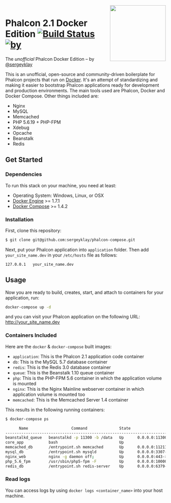 <img align="right" width="175px" src="http://i.imgur.com/mdZ8Ktf.png" />

# Phalcon 2.1 Docker Edition [![Build Status](https://travis-ci.org/sergeyklay/phalcon-compose.svg?branch=master)](https://travis-ci.org/sergeyklay/phalcon-compose) [![by](https://img.shields.io/badge/by-%40sergeyklay-blue.svg)](https://github.com/sergeyklay)

The *unofficial* Phalcon Docker Edition – by [@sergeyklay](https://github.com/sergeyklay)

This is an unofficial, open-source and community-driven boilerplate for Phalcon projects that run on [Docker][0].
It's an attempt of standardizing and making it easier to bootstrap Phalcon applications ready for development and production environments.
The main tools used are Phalcon, Docker and Docker Compose. Other things included are:

- Nginx
- MySQL
- Memcached
- PHP 5.6.19 + PHP-FPM
- Xdebug
- Opcache
- Beanstalk
- Redis

## Get Started

### Dependencies

To run this stack on your machine, you need at least:

* Operating System: Windows, Linux, or OSX
* [Docker Engine][1] >= 1.7.1
* [Docker Compose][2] >= 1.4.2

### Installation

First, clone this repository:

```sh
$ git clone git@github.com:sergeyklay/phalcon-compose.git
```

Next, put your Phalcon application into `application` folder.
Then add `your_site_name.dev` in your ``/etc/hosts`` file as follows:

```
127.0.0.1	your_site_name.dev
```

## Usage

Now you are ready to build, creates, start, and attach to containers for your application, run:

```sh
docker-compose up -d
```

and you can visit your Phalcon application on the following URL: http://your_site_name.dev

### Containers Included

Here are the `docker` & `docker-compose` built images:

* `application`: This is the Phalcon 2.1 application code container
* `db`: This is the MySQL 5.7 database container
* `redis`: This is the Redis 3.0 database container
* `queue`: This is the Beanstalk 1.10 queue container
* `php`: This is the PHP-FPM 5.6 container in which the application volume is mounted
* `nginx`: This is the Nginx Mainline webserver container in which application volume is mounted too
* `memcached`: This is the Memcached Server 1.4 container

This results in the following running containers:

```sh
$ docker-compose ps

      Name                   Command              State                        Ports
----------------------------------------------------------------------------------------------------------
beanstalkd_queue   beanstalkd -p 11300 -b /data   Up      0.0.0.0:11300->11300/tcp
core_app           bash                           Up
memcached_db       /entrypoint.sh memcached       Up      0.0.0.0:11211->11211/tcp
mysql_db           /entrypoint.sh mysqld          Up      0.0.0.0:3307->3306/tcp
nginx_web          nginx -g daemon off;           Up      0.0.0.0:443->443/tcp, 0.0.0.0:80->80/tcp
php_5.6_fpm        /usr/sbin/php5-fpm -F          Up      0.0.0.0:10000->10000/tcp, 0.0.0.0:9000->9000/tcp
redis_db           /entrypoint.sh redis-server    Up      0.0.0.0:6379->6379/tcp
```

### Read logs

You can access logs by using `docker logs <container_name>` into your host machine.

[0]: https://www.docker.com/
[1]: https://docs.docker.com/installation/
[2]: https://docs.docker.com/compose/install/
